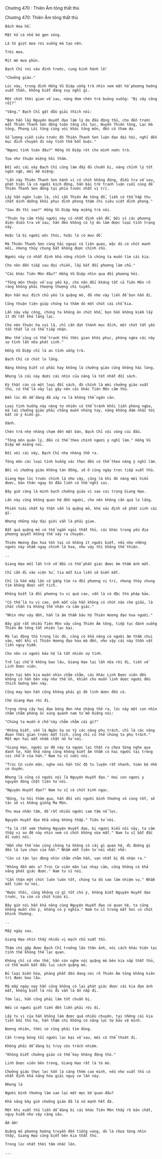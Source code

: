 




Chương 470 : Thiên Âm tông thất thủ


Chương 470: Thiên Âm tông thất thủ

	Bách Hoa hồ.

	Mặt hồ có nhỏ bé gợn sóng.

	Là từ giọt mưa rơi xuống mà tạo nên.

	Trời mưa.

	Mịt mờ mưa phùn.

	Bạch Chỉ rơi vào đình trước, cung kính hành lễ:

	"Chưởng giáo."

	Lúc này, trong đình Hồng Vũ Diệp uống trà nhìn xem mặt hồ phương hướng xuất thần, không biết đang suy nghĩ gì.

	Một chút thời gian về sau, nàng đem chén trà buông xuống: "Bị vây công rồi?"

	"Vâng." Bạch Chỉ gật đầu giải thích nói:

	"Bọn hắn lấy Nguyện Huyết đạo làm lý do đầu động thủ, cho đến trước mắt Thiên Thanh Sơn động toàn tông chi lực, Huyền Thiên tông, Lạc Hà tông, Phong Lôi tông cùng với khác tông môn, đều có tham dự.

	Số lượng viễn siêu trước đó Thiên Thanh Sơn luận đạo đại hội, nghĩ đến mục đích chuyến đi này tình thế bắt buộc."

	"Ngươi tính toán đâu?" Hồng Vũ Diệp rót cho mình nước trà.

	Tựa như thuận miệng hỏi thăm.

	Đối với cái này Bạch Chỉ cũng làm đầy đủ chuẩn bị, nàng chỉnh lý tốt ngôn ngữ, mới mở miệng:

	"Lần này Thiên Thanh Sơn hành vi có chút không đúng, điều tra về sau, phát hiện là có người kích động, hắn bài trừ tranh luận cuối cùng để Thiên Thanh Sơn đứng tại phía trước nhất vị trí.

	Lấy hắn ngôn luận là, chỉ cần Thiên Âm tông đổ, liền có thể hấp thu chất dinh dưỡng khôi phục đỉnh phong thậm chí siêu việt đỉnh phong."

	"Sau đó thì sao?" Hồng Vũ Diệp hớp miếng trà nói.

	"Thuộc hạ cảm thấy người này có nhất định vấn đề, bởi vì các phương diện điều tra về sau, hắn đều không có lý do làm được loại tình trạng này.

	Hoặc là bị người ước thúc, hoặc là có mưu đồ.

	Mà Thiên Thanh Sơn cùng hải ngoại có liên quan, mặc dù có chút manh mối, nhưng thủy chung bắt không được chính chủ.

	Người này có nhất định khả năng chính là chúng ta muốn tìm cái kia.

	Cho nên đến tiếp sau đại chiến, lấy bắt đối phương làm chủ."

	"Cái khác Tiên Môn đâu?" Hồng Vũ Diệp nhìn qua đối phương hỏi.

	"Tông môn thuộc về suy yếu kỳ, cho nên đối kháng tất cả Tiên Môn rõ ràng không phải thượng thượng chi tuyển.

	Bọn hắn mục đích chủ yếu là quặng mỏ, đã như vậy liền để bọn hắn đi.

	Cũng thuận tiện giúp chúng ta thăm dò một chút cái chỗ kia.

	Lần này vây công, chúng ta không ăn chút khổ, bọn hắn không kiếm lấy ít đồ rất khó lắng lại.

	Cho nên thuộc hạ coi là, chỉ cần đạt thành mục đích, một chút tất yếu tổn thất là có thể tiếp nhận.

	Như thế cũng có thể tranh thủ thời gian khôi phục, phòng ngừa cái này sự tình lần nữa phát sinh."

	Hồng Vũ Diệp chỉ là an tĩnh uống trà.

	Bạch Chỉ có chút lo lắng.

	Nàng không biết có phải hay không là chưởng giáo cũng không hài lòng.

	Nhưng là cái này dưới cái nhìn của nàng là tốt nhất đối sách.

	Kỳ thật còn có một loại đối sách, đó chính là mời chưởng giáo xuất thủ, có thể là này lại gây nên cái khác Tiên Môn căm thù.

	Đến lúc đó dễ dàng đã xảy ra là không thể ngăn cản.

	Loại tình huống này nàng tự nhiên có thể tránh khỏi liền phòng ngừa, mà lại chưởng giáo phải chăng muốn nhúng tay, nàng không dám nhắc tới bất cứ ý kiến gì.

	Oành.

	Chén trà nhẹ nhàng chạm đến mặt bàn, Bạch Chỉ vội vàng cúi đầu.

	"Tông môn quản lý, đều có thể theo chính ngươi ý nghĩ làm." Hồng Vũ Diệp mở miệng nói.

	Đối với cái này, Bạch Chỉ nhẹ nhàng thở ra.

	Tông môn các loại tình huống xác thực đều có thể theo nàng ý nghĩ làm.

	Bởi vì chưởng giáo không tán đồng, sẽ ở cùng ngày trực tiếp xuất thủ.

	Giang Hạo lúc trước chính là như vậy, cũng là khi đó nàng mới hiểu được, bản thân ngay từ đầu liền có thể nghĩ sai.

	Bây giờ càng là minh bạch chưởng giáo vì sao coi trọng Giang Hạo.

	Lần này cũng không quan hệ đến người, cho nên không cần quá lo lắng.

	Phiền toái nhất kỳ thật vẫn là quặng mỏ, khó xác định sẽ phát sinh cái gì.

	Nhưng những này đại giới vẫn là phải giao.

	Bất quá quặng mỏ có thể ngắn ngủi thất thủ, cái khác trọng yếu địa phương quyết không thể xảy ra chuyện.

	Thiên Hương đạo hoa tồn tại có không ít người biết, nếu như những người này nhắm ngay chính là hoa, như vậy thì không thể thiện.

	..

	Giang Hạo mỗi lần trở về đều có thể phát giác được âm thầm ánh mắt.

	Chỉ cần đi vào viện tử, tia mắt kia liền sẽ biến mất.

	Chỉ là hắn mấy lần cố gắng tìm ra đối phương vị trí, nhưng thủy chung tìm không được vết tích.

	Không biết là đối phương tu vi quá cao, vẫn là có đặc thù pháp bảo.

	"Có thể là tu vi cao, ánh mắt của hắn không có chút nào che giấu, là chắc chắn ta không thể nhận ra cảm giác."

	"Nhìn như vậy đến, hẳn là âm thầm bảo hộ Thiên Hương đạo hoa người."

	Bây giờ rất nhiều Tiên Môn vây công Thiên Âm tông, tiếp tục đánh xuống Thiên Âm tông tất nhiên lạc bại.

	Mà lại động thủ trong lúc đó, cũng có khả năng có người âm thầm chui vào, một khi vì Thiên Hương đạo hoa mà đến, như vậy cái này thần vật liền nguy hiểm.

	Cho nên có người bảo hộ là tất nhiên sự tình.

	Trở lại chỗ ở không bao lâu, Giang Hạo lại lần nữa rời đi, tiến về Linh Dược viên.

	Hiện tại bên kia muốn nhìn chằm chằm, cái khác Linh Dược viên đều không có hắn bên này như thế ổn, khiến cho muốn linh dược người đều thích hướng bên này.

	Cũng may bọn hắn cũng không phải gì đó linh dược đều có.

	Chờ Giang Hạo rời đi.

	Trong rừng cây hai đạo bóng đen nhẹ nhàng thở ra, lúc này một con nhìn chằm chằm phòng ốc xung quanh nam tử mở miệng nói:

	"Chúng ta muốn ở chỗ này chằm chằm cái gì?"

	"Không biết, vốn là Ngân Sa sư tỷ các nàng phụ trách, chỉ là các nàng đoạn thời gian trước mất tích, cũng chỉ có thể chúng ta phụ trách." Một mực hai mắt nhắm chặt nữ tử nói.

	"Giang Hạo, người sư đệ này ta ngược lại thật ra chưa từng nghe qua danh tự, hắn khả năng cũng không biết âm thầm có hai người tại trông coi chỗ ở của hắn." Nam tu sĩ cười nói.

	"Trúc Cơ viên mãn, nghe nói hắn tốc độ tu luyện rất nhanh, toàn bộ nhờ cơ duyên.

	Nhưng là cũng có người nói là Nguyện Huyết đạo." Hai con ngươi y nguyên đóng chặt tiên tử nói.

	"Nguyện Huyết đạo?" Nam tu sĩ có chút kinh ngạc.

	"Đúng, ta hỏi thăm qua, hắn đối với người bình thường vô cùng tốt, sở tác sở vi không giống Ma Môn.

	Thu mua nhân tâm, để rất nhiều người cam tâm nỗ lực.

	Nguyện Huyết đạo khả năng không thấp." Tiên tử nói.

	"Ta là rất xem thường Nguyện Huyết đạo, bị ngươi kiểu nói này, ta cảm thấy vị sư đệ này nhìn xem có chút không vừa mắt." Nam tu sĩ bất đắc dĩ cười nói.

	"Hắn như thế nào cùng chúng ta không có cái gì quan hệ, đi đường gì đều là lựa chọn của hắn." Nhắm mắt tiên tử nói nhắc nhở:

	"Còn có tận lực đừng nhìn chằm chằm hắn, vạn nhất bị đã nhận ra."

	"Không đến mức a? Trúc Cơ viên mãn lại nhạy cảm, cũng không có khả năng phát giác được." Nam tu sĩ nói.

	"Cẩn thận một chút luôn luôn tốt, chúng ta dù sao làm nhiệm vụ." Nhắm mắt tiên tử nói.

	"Được thôi, cũng không có gì tốt chú ý, không biết Nguyện Huyết đạo trước, ta còn có chút hiếu kì.

	Bây giờ nói hắn khả năng cùng Nguyện Huyết đạo có quan hệ, ta cũng không muốn chú ý, không có ý nghĩa." Nam tu sĩ trong mắt hơi có chút khinh thường.

	..

	Mấy ngày sau.

	Giang Hạo nhìn thấy nhiều vị mạch chủ xuất thủ.

	Thậm chí gặp được Bạch Chỉ trưởng lão thân ảnh, nói cách khác hiện tại tình thế không thể lạc quan.

	Không chỉ có như thế, hắn còn nghe nói quặng mỏ bên kia sắp thất thủ, có thể muốn bắt đầu lui cách quặng mỏ.

	Đủ loại biến hóa, phảng phất đều đang nói rõ Thiên Âm tông không kiên trì được bao lâu.

	Mà mấy ngày nay hắn cũng không có lại phát giác được cái kia đạo ánh mắt, không biết là rời đi vẫn là ẩn nấp đi.

	Tóm lại, hắn cũng phải làm tốt chuẩn bị.

	Nếu có người giết tiến đến liền phải rời đi.

	Lấy tu vi của hắn không làm được quá nhiều chuyện, tại những cái kia tiền bối thủ hạ, hắn thậm chí không có năng lực tự bảo vệ mình.

	Đương nhiên, thời cơ cũng phải tìm đúng.

	Cần trong bóng tối người lạc bại về sau, mới có thể thoát đi.

	Không phải dễ dàng bị truy cứu trách nhiệm.

	"Không biết chưởng giáo có thể hay không động thủ."

	Linh Dược viên bên trong, Giang Hạo rất là tò mò.

	Chưởng giáo thực lực hẳn là càng thêm cao minh, nếu như xuất thủ có nhất định khả năng hóa giải nguy cơ lần này.

	Nhưng là

	Người bình thường làm sao lại một mực bế quan đâu?

	Khả năng bây giờ chưởng giáo đã là nỏ mạnh hết đà.

	Một khi xuất thủ liền dễ dàng bị cái khác Tiên Môn thấy rõ bản chất, nguy hiểm như vậy càng sâu.

	Ầm ầm!

	Quặng mỏ phương hướng truyền đến tiếng vang, dù là chưa từng nhìn thấy, Giang Hạo cũng biết bên kia thất thủ.

	Trong lúc nhất thời tâm nhấc lên.

	...




